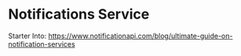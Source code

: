 # Notifications Service
Starter Into: https://www.notificationapi.com/blog/ultimate-guide-on-notification-services

